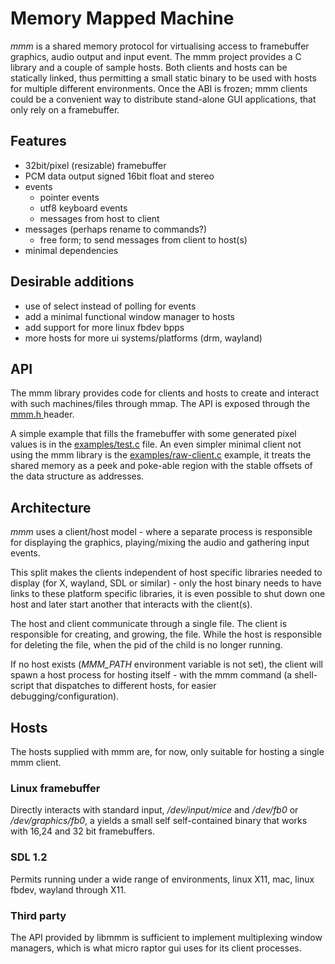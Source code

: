 Memory Mapped Machine
=====================

_mmm_ is a shared memory protocol for virtualising access to framebuffer
graphics, audio output and input event. The mmm project provides a C library
and a couple of sample hosts. Both clients and hosts can be statically linked,
thus permitting a small static binary to be used with hosts for multiple
different environments. Once the ABI is frozen; mmm clients could be a
convenient way to distribute stand-alone GUI applications, that only
rely on a framebuffer.

Features
--------

 - 32bit/pixel (resizable) framebuffer
 - PCM data output
    signed 16bit float and stereo
 - events
   - pointer events
   - utf8 keyboard events
   - messages from host to client
 - messages (perhaps rename to commands?)
   - free form; to send messages from client to host(s)
 - minimal dependencies

Desirable additions
-------------------

 - use of select instead of polling for events
 - add a minimal functional window manager to hosts
 - add support for more linux fbdev bpps
 - more hosts for more ui systems/platforms (drm, wayland)

API
---

The mmm library provides code for clients and hosts to create and interact
with such machines/files through mmap. The API is exposed through the [mmm.h
](../../blob/master/lib/mmm.h#L36) header.

A simple example that fills the framebuffer with some generated pixel values
is in the [examples/test.c](../../blob/master/examples/test.c) file. An even
simpler minimal client not using the mmm library is the
[examples/raw-client.c](../../blob/master/examples/raw-client.c) example, it
treats the shared memory as a peek and poke-able region with the
stable offsets of the data structure as addresses.

Architecture
------------

_mmm_ uses a client/host model - where a separate process is responsible for
displaying the graphics, playing/mixing the audio and gathering input events.

This split makes the clients independent of host specific libraries needed to
display (for X, wayland, SDL or similar) - only the host binary needs to have
links to these platform specific libraries, it is even possible to shut down
one host and later start another that interacts with the client(s).

The host and client communicate through a single file. The client is
responsible for creating, and growing, the file.  While the host is responsible
for deleting the file, when the pid of the child is no longer running.

If no host exists (*MMM\_PATH* environment variable is not set), the client
will spawn a host process for hosting itself - with the mmm command (a
shell-script that dispatches to different hosts, for easier
debugging/configuration).

Hosts
-----

The hosts supplied with mmm are, for now, only suitable for hosting a single
mmm client.

### Linux framebuffer

Directly interacts with standard input, _/dev/input/mice_ and _/dev/fb0_ or
_/dev/graphics/fb0_, a yields a small self self-contained binary that works
with 16,24 and 32 bit framebuffers.

### SDL 1.2

Permits running under a wide range of environments, linux X11, mac, linux
fbdev, wayland through X11.

### Third party

The API provided by libmmm is sufficient to implement multiplexing window
managers, which is what micro raptor gui uses for its client processes.
